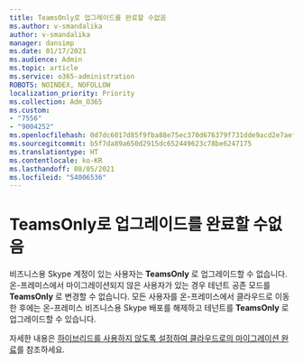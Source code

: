 ```yaml
---
title: TeamsOnly로 업그레이드를 완료할 수없음
ms.author: v-smandalika
author: v-smandalika
manager: dansimp
ms.date: 01/17/2021
ms.audience: Admin
ms.topic: article
ms.service: o365-administration
ROBOTS: NOINDEX, NOFOLLOW
localization_priority: Priority
ms.collection: Adm_O365
ms.custom:
- "7556"
- "9004252"
ms.openlocfilehash: 0d7dc6017d85f9fba88e75ec370d676379f731dde9acd2e7aef8090d99c8f0f9
ms.sourcegitcommit: b5f7da89a650d2915dc652449623c78be6247175
ms.translationtype: HT
ms.contentlocale: ko-KR
ms.lasthandoff: 08/05/2021
ms.locfileid: "54006536"
---
```

# <a name="cannot-complete-upgrade-to-teamsonly"></a>TeamsOnly로 업그레이드를 완료할 수없음

비즈니스용 Skype 계정이 있는 사용자는 **TeamsOnly** 로 업그레이드할 수 없습니다. 온-프레미스에서 마이그레이션되지 않은 사용자가 있는 경우 테넌트 공존 모드를 **TeamsOnly** 로 변경할 수 없습니다. 모든 사용자를 온-프레미스에서 클라우드로 이동한 후에는 온-프레미스 비즈니스용 Skype 배포를 해제하고 테넌트를 **TeamsOnly** 로 업그레이드할 수 있습니다. 

자세한 내용은 [하이브리드를 사용하지 않도록 설정하여 클라우드로의 마이그레이션 완료](https://docs.microsoft.com/skypeforbusiness/hybrid/cloud-consolidation-disabling-hybrid)를 참조하세요. 